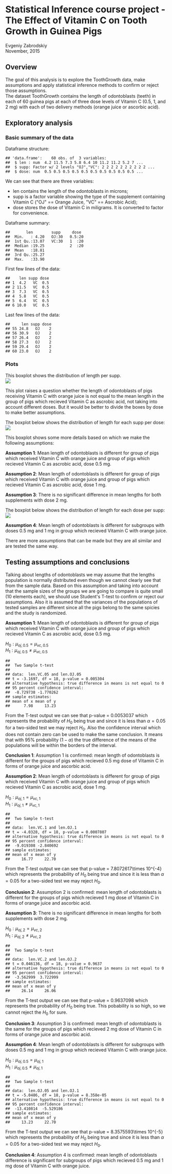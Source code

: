 # Statistical Inference course project - The Effect of Vitamin C on Tooth Growth in Guinea Pigs
Evgeniy Zabrodskiy  
November, 2015  




## Overview
The goal of this analysis is to explore the ToothGrowth data, make assumptions and apply statistical inference methods to confirm or reject those assumptions.  
The dataset ToothGrowth contains the length of odontoblasts (teeth) in each of 60 guinea pigs at each of three dose levels of Vitamin C (0.5, 1, and 2 mg) with each of two delivery methods (orange juice or ascorbic acid).

## Exploratory analysis
### Basic summary of the data
Dataframe structure:  

```
## 'data.frame':	60 obs. of  3 variables:
##  $ len : num  4.2 11.5 7.3 5.8 6.4 10 11.2 11.2 5.2 7 ...
##  $ supp: Factor w/ 2 levels "OJ","VC": 2 2 2 2 2 2 2 2 2 2 ...
##  $ dose: num  0.5 0.5 0.5 0.5 0.5 0.5 0.5 0.5 0.5 0.5 ...
```
We can see that there are three variables:  
- len contains the length of the odontoblasts in microns;  
- supp is a factor variable showing the type of the supplement containing Vitamin C ("OJ" == Orange Juice, "VC" == Ascrobic Acid);  
- dose stores the dose of Vitamin C in miligrams. It is converted to factor for convenience.  

Dataframe summary:  

```
##       len        supp     dose   
##  Min.   : 4.20   OJ:30   0.5:20  
##  1st Qu.:13.07   VC:30   1  :20  
##  Median :19.25           2  :20  
##  Mean   :18.81                   
##  3rd Qu.:25.27                   
##  Max.   :33.90
```
First few lines of the data:  

```
##    len supp dose
## 1  4.2   VC  0.5
## 2 11.5   VC  0.5
## 3  7.3   VC  0.5
## 4  5.8   VC  0.5
## 5  6.4   VC  0.5
## 6 10.0   VC  0.5
```
Last few lines of the data:  

```
##     len supp dose
## 55 24.8   OJ    2
## 56 30.9   OJ    2
## 57 26.4   OJ    2
## 58 27.3   OJ    2
## 59 29.4   OJ    2
## 60 23.0   OJ    2
```

### Plots
This boxplot shows the distribution of length per supp.  
![](stat_project2_files/figure-html/unnamed-chunk-6-1.png) 

This plot raises a question whether the length of odontoblasts of pigs receiving Vitamin C with orange juice is not equal to the mean length in the group of pigs which recieved Vitamin C as ascrobic acid, not taking into account different doses. But it would be better to divide the boxes by dose to make better assumptions.  

The boxplot below shows the distribution of length for each supp per dose:  
![](stat_project2_files/figure-html/unnamed-chunk-7-1.png) 

This boxplot shows some more details based on which we make the following assumptions:  

**Assumption 1**: Mean length of odontoblasts is different for group of pigs which received Vitamin C with orange juice and group of pigs which recieved Vitamin C as ascrobic acid, dose 0.5 mg.  

**Assumption 2**: Mean length of odontoblasts is different for group of pigs which received Vitamin C with orange juice and group of pigs which recieved Vitamin C as ascrobic acid, dose 1 mg.  

**Assumption 3**: There is no significant difference in mean lengths for both supplements with dose 2 mg.

The boxplot below shows the distribution of length for each dose per supp:  
![](stat_project2_files/figure-html/unnamed-chunk-8-1.png) 

**Assumption 4**: Mean length of odontoblasts is different for subgroups with doses 0.5 mg and 1 mg in group which recieved Vitamin C with orange juice.  

There are more assumptions that can be made but they are all similar and are tested the same way. 

## Testing assumptions and conclusions
Talking about lengths of odontoblasts we may assume that the lengths population is normally distributed even though we cannot clearly see that from the sample data. Based on this assumption and taking into account that the sample sizes of the groups we are going to compare is quite small (10 elements each), we should use Student's T-test to confirm or reject our assumptions. Also it is assumed that the variances of the populations of tested samples are different since all the pigs belong to the same spicies and the study is randomized.

**Assumption 1**: Mean length of odontoblasts is different for group of pigs which received Vitamin C with orange juice and group of pigs which recieved Vitamin C as ascrobic acid, dose 0.5 mg.  

$H_{0}:\mu_{oj,0.5} = \mu_{vc,0.5}$  
$H_{1}:\mu_{oj,0.5} \ne \mu_{vc,0.5}$  


```
## 
## 	Two Sample t-test
## 
## data:  len.VC.05 and len.OJ.05
## t = -3.1697, df = 18, p-value = 0.005304
## alternative hypothesis: true difference in means is not equal to 0
## 95 percent confidence interval:
##  -8.729738 -1.770262
## sample estimates:
## mean of x mean of y 
##      7.98     13.23
```

From the T-test output we can see that p-value = 0.0053037 which represents the probability of $H_{0}$ being true and since it is less than $\alpha = 0.05$ for a two-sided test we may reject $H_{0}$. Also the confidence interval which does not contain zero can be used to make the same conclusion. It means that with 95% probability ($1-\alpha$) the true difference of the means of the populations will be within the borders of the interval. 

**Conclusion 1**: Assumption 1 is confirmed: mean length of odontoblasts is different for the groups of pigs which recieved 0.5 mg dose of Vitamin C in forms of orange juice and ascorbic acid.  

**Assumption 2**: Mean length of odontoblasts is different for group of pigs which received Vitamin C with orange juice and group of pigs which recieved Vitamin C as ascrobic acid, dose 1 mg.  

$H_{0}:\mu_{oj,1} = \mu_{vc,1}$  
$H_{1}:\mu_{oj,1} \ne \mu_{vc,1}$  


```
## 
## 	Two Sample t-test
## 
## data:  len.VC.1 and len.OJ.1
## t = -4.0328, df = 18, p-value = 0.0007807
## alternative hypothesis: true difference in means is not equal to 0
## 95 percent confidence interval:
##  -9.019308 -2.840692
## sample estimates:
## mean of x mean of y 
##     16.77     22.70
```

From the T-test output we can see that p-value = 7.8072617\times 10^{-4} which represents the probability of $H_{0}$ being true and since it is less than $\alpha = 0.05$ for a two-sided test we may reject $H_{0}$.  

**Conclusion 2**: Assumption 2 is confirmed: mean length of odontoblasts is different for the groups of pigs which recieved 1 mg dose of Vitamin C in forms of orange juice and ascorbic acid.

**Assumption 3**: There is no significant difference in mean lengths for both supplements with dose 2 mg.  

$H_{0}:\mu_{oj,2} = \mu_{vc,2}$  
$H_{1}:\mu_{oj,2} \ne \mu_{vc,2}$  


```
## 
## 	Two Sample t-test
## 
## data:  len.VC.2 and len.OJ.2
## t = 0.046136, df = 18, p-value = 0.9637
## alternative hypothesis: true difference in means is not equal to 0
## 95 percent confidence interval:
##  -3.562999  3.722999
## sample estimates:
## mean of x mean of y 
##     26.14     26.06
```

From the T-test output we can see that p-value = 0.9637098 which represents the probability of $H_{0}$ being true. This pobability is so high, so we cannot reject the $H_{0}$ for sure.  

**Conclusion 3**: Assumption 3 is confirmed: mean length of odontoblasts is the same for the groups of pigs which recieved 2 mg dose of Vitamin C in forms of orange juice and ascorbic acid.

**Assumption 4**: Mean length of odontoblasts is different for subgroups with doses 0.5 mg and 1 mg in group which recieved Vitamin C with orange juice.  

$H_{0}:\mu_{oj,0.5} = \mu_{oj,1}$  
$H_{1}:\mu_{oj,0.5} \ne \mu_{oj,1}$  


```
## 
## 	Two Sample t-test
## 
## data:  len.OJ.05 and len.OJ.1
## t = -5.0486, df = 18, p-value = 8.358e-05
## alternative hypothesis: true difference in means is not equal to 0
## 95 percent confidence interval:
##  -13.410814  -5.529186
## sample estimates:
## mean of x mean of y 
##     13.23     22.70
```

From the T-test output we can see that p-value = 8.3575593\times 10^{-5} which represents the probability of $H_{0}$ being true and since it is less than $\alpha = 0.05$ for a two-sided test we may reject $H_{0}$.  

**Conclusion 4**: Assumption 4 is confirmed: mean length of odontoblasts difference is significant for subgroups of pigs which recieved 0.5 mg and 1 mg dose of Vitamin C with orange juice.
